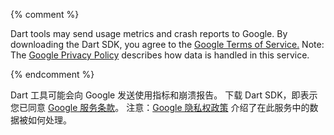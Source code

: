 {% comment %}

Dart tools may send usage metrics and crash reports to Google.
By downloading the Dart SDK, you agree to the
[Google Terms of Service.](https://policies.google.com/terms)
Note: The [Google Privacy Policy](https://policies.google.com/privacy)
describes how data is handled in this service.

{% endcomment %}

Dart 工具可能会向 Google 发送使用指标和崩溃报告。
下载 Dart SDK，即表示您已同意
[Google 服务条款](https://policies.google.com/terms)。
注意：[Google 隐私权政策](https://policies.google.com/privacy)
介绍了在此服务中的数据被如何处理。